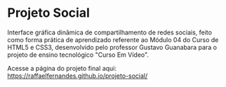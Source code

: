 # Projeto Social
Interface gráfica dinâmica de compartilhamento de redes sociais, feito como forma prática de aprendizado referente ao Módulo 04 do Curso de HTML5 e CSS3, desenvolvido pelo professor Gustavo Guanabara para o projeto de ensino tecnológico "Curso Em Vídeo".

Acesse a página do projeto final aqui: https://raffaelfernandes.github.io/projeto-social/
